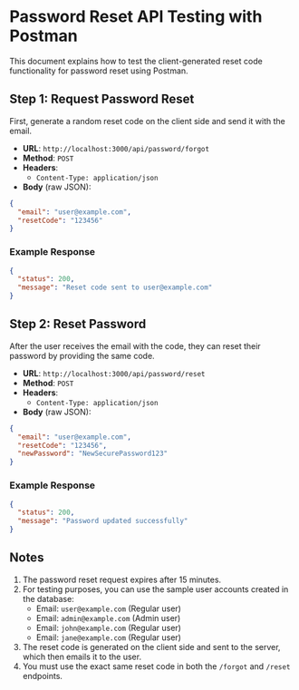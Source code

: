 
# Password Reset API Testing with Postman

This document explains how to test the client-generated reset code functionality for password reset using Postman.

## Step 1: Request Password Reset

First, generate a random reset code on the client side and send it with the email.

- **URL**: `http://localhost:3000/api/password/forgot`
- **Method**: `POST`
- **Headers**: 
  - `Content-Type: application/json`
- **Body** (raw JSON):
```json
{
  "email": "user@example.com",
  "resetCode": "123456"
}
```

### Example Response
```json
{
  "status": 200,
  "message": "Reset code sent to user@example.com"
}
```

## Step 2: Reset Password

After the user receives the email with the code, they can reset their password by providing the same code.

- **URL**: `http://localhost:3000/api/password/reset`
- **Method**: `POST`
- **Headers**: 
  - `Content-Type: application/json`
- **Body** (raw JSON):
```json
{
  "email": "user@example.com",
  "resetCode": "123456",
  "newPassword": "NewSecurePassword123"
}
```

### Example Response
```json
{
  "status": 200,
  "message": "Password updated successfully"
}
```

## Notes

1. The password reset request expires after 15 minutes.
2. For testing purposes, you can use the sample user accounts created in the database:
   - Email: `user@example.com` (Regular user)
   - Email: `admin@example.com` (Admin user)
   - Email: `john@example.com` (Regular user)
   - Email: `jane@example.com` (Regular user)
3. The reset code is generated on the client side and sent to the server, which then emails it to the user.
4. You must use the exact same reset code in both the `/forgot` and `/reset` endpoints.
